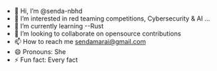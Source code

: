 - 👋 Hi, I’m @senda-nbhd
- 👀 I’m interested in red teaming competitions, Cybersecurity & AI ...
- 🌱 I’m currently learning --Rust
- 💞️ I’m looking to collaborate on opensource contributions
- 📫 How to reach me sendamarai@gmail.com
- 😄 Pronouns: She
- ⚡ Fun fact: Every fact

<!---
senda-nbhd/senda-nbhd is a ✨ special ✨ repository because its `README.md` (this file) appears on your GitHub profile.
You can click the Preview link to take a look at your changes.
--->

